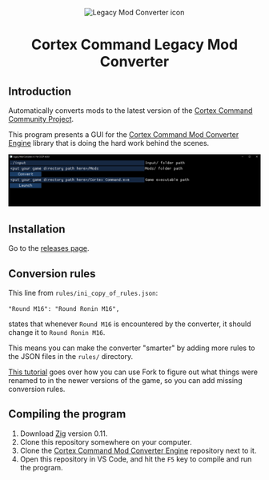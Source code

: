 <p align="center"><img src="Media/legacy-mod-converter-icon.png" alt="Legacy Mod Converter icon"></p>
<h1 align="center">Cortex Command Legacy Mod Converter</h1>

## Introduction

Automatically converts mods to the latest version of the [Cortex Command Community Project](https://github.com/cortex-command-community/Cortex-Command-Community-Project).

This program presents a GUI for the [Cortex Command Mod Converter Engine](https://github.com/MyNameIsTrez/Cortex-Command-Mod-Converter-Engine) library that is doing the hard work behind the scenes.

![Screenshot of the mod converter's GUI](Media/converter.png)

## Installation

Go to the [releases page](https://github.com/cortex-command-community/Cortex-Command-Legacy-Mod-Converter/releases).

## Conversion rules

This line from `rules/ini_copy_of_rules.json`:

`"Round M16": "Round Ronin M16",`

states that whenever `Round M16` is encountered by the converter, it should change it to `Round Ronin M16`.

This means you can make the converter "smarter" by adding more rules to the JSON files in the `rules/` directory.

[This tutorial](https://github.com/cortex-command-community/Cortex-Command-Legacy-Mod-Converter/wiki/Fixing-CCCP-crashes-and-errors-with-Fork) goes over how you can use Fork to figure out what things were renamed to in the newer versions of the game, so you can add missing conversion rules.

## Compiling the program

1. Download [Zig](https://ziglang.org/) version 0.11.
2. Clone this repository somewhere on your computer.
3. Clone the [Cortex Command Mod Converter Engine](https://github.com/MyNameIsTrez/Cortex-Command-Mod-Converter-Engine) repository next to it.
4. Open this repository in VS Code, and hit the `F5` key to compile and run the program.

